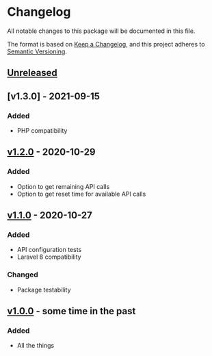 # Changelog
All notable changes to this package will be documented in this file.

The format is based on [Keep a Changelog](https://keepachangelog.com/en/1.0.0/),
and this project adheres to [Semantic Versioning](https://semver.org/spec/v2.0.0.html).

## [Unreleased]

## [v1.3.0] - 2021-09-15
### Added
- PHP compatibility

## [v1.2.0] - 2020-10-29
### Added
- Option to get remaining API calls
- Option to get reset time for available API calls

## [v1.1.0] - 2020-10-27
### Added
- API configuration tests
- Laravel 8 compatibility
### Changed
- Package testability

## [v1.0.0] - some time in the past
### Added
- All the things

[Unreleased]: https://github.com/timothydc/laravel-lightspeed-ecom-api/compare/v1.3.0...HEAD
[v1.2.0]: https://github.com/timothydc/laravel-lightspeed-ecom-api/compare/v1.2.0...v1.3.0
[v1.2.0]: https://github.com/timothydc/laravel-lightspeed-ecom-api/compare/v1.1.0...v1.2.0
[v1.1.0]: https://github.com/timothydc/laravel-lightspeed-ecom-api/compare/v1.0.0...v1.1.0
[v1.0.0]: https://github.com/timothydc/laravel-lightspeed-ecom-api/releases/tag/v1.0.0